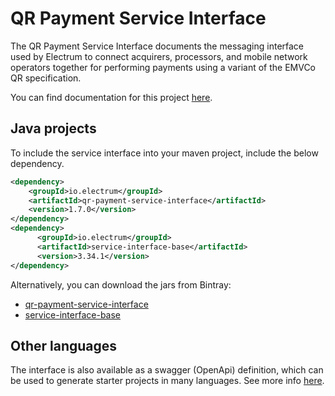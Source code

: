 # QR Payment Service Interface

The QR Payment Service Interface documents the messaging interface used by Electrum to connect acquirers, processors, and mobile network operators together for performing payments using a variant of the EMVCo QR specification.

You can find documentation for this project [here](https://electrumpayments.github.io/qr-payment-service-interface-docs/).

## Java projects

To include the service interface into your maven project, include the below dependency.

```xml
<dependency>
    <groupId>io.electrum</groupId>
    <artifactId>qr-payment-service-interface</artifactId>
    <version>1.7.0</version>
</dependency>
<dependency>
      <groupId>io.electrum</groupId>
      <artifactId>service-interface-base</artifactId>
      <version>3.34.1</version>
</dependency>
```

Alternatively, you can download the jars from Bintray:
- [qr-payment-service-interface](https://bintray.com/electrumpayments/java-open-source/qr-payment-service-interface)
- [service-interface-base](https://bintray.com/electrumpayments/java-open-source/service-interface-base)

## Other languages

The interface is also available as a swagger (OpenApi) definition, which can be used to generate starter projects in many languages. See more info [here](https://electrumpayments.github.io/qr-payment-service-interface-docs/specification/swagger).
